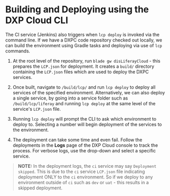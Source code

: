 # Building and Deploying using the DXP Cloud CLI

The CI service (Jenkins) also triggers when `lcp deploy` is invoked via the command line.  If we have a DXPC code repository checked out locally, we can build the environment using Gradle tasks and deploying via use of `lcp` commands.

1. At the root level of the repository, run `blade gw disLiferayCloud` - this prepares the `LCP.json` for deployment.  It creates a `build/` directory containing the `LCP.json` files which are used to deploy the DXPC services.

2. Once built, navigate to `/build/lcp/` and run `lcp deploy` to deploy all services of the specified environment.  Alternatively, we can also deploy a single service, by going into a service folder such as `/build/lcp/liferay` and running `lcp deploy` at the same level of the service's `LCP.json` file.

3. Running `lcp deploy` will prompt the CLI to ask which environment to deploy to.  Selecting a number will begin deployment of the services to the environment.

4. The deployment can take some time and even fail.  Follow the deployments in the **Logs** page of the DXP Cloud console to track the process.  For verbose logs, use the drop-down and select a specific service.

>**NOTE:** In the deployment logs, the `ci` service may say `Deployment skipped`.  This is due to the `ci` service `LCP.json` file indicating deployment ONLY to the `ci` environment.  So if we deploy to any environment outside of `ci` such as `dev` or `uat` - this results in a skipped deployment.